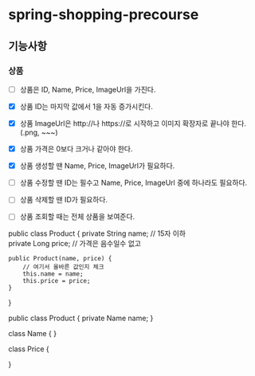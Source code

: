 # spring-shopping-precourse

## 기능사항 

### 상품
- [ ] 상품은 ID, Name, Price, ImageUrl을 가진다.
- [x] 상품 ID는 마지막 값에서 1을 자동 증가시킨다.
- [x] 상품 ImageUrl은 http://나 https://로 시작하고 이미지 확장자로 끝나야 한다. (.png, ~~~)
- [x] 상품 가격은 0보다 크거나 같아야 한다.
- [x] 상품 생성할 땐 Name, Price, ImageUrl가 필요하다.
- [ ] 상품 수정할 땐 ID는 필수고 Name, Price, ImageUrl 중에 하나라도 필요하다.
- [ ] 상품 삭제할 땐 ID가 필요하다.
- [ ] 상품 조회할 때는 전체 상품을 보여준다.




public class Product {
    private String name; // 15자 이하  
    private Long price; // 가격은 음수일수 없고
    
    public Product(name, price) {
        // 여기서 올바른 값인지 체크 
        this.name = name;
        this.price = price;
    }
}

public class Product {
    private Name name;
}

class Name {
}

class Price {
    
}